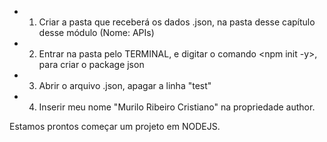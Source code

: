 - 1. Criar a pasta que receberá os dados .json, na pasta desse capítulo desse módulo (Nome: APIs)
- 2. Entrar na pasta pelo TERMINAL, e digitar o comando <npm init -y>, para criar o package json
- 3. Abrir o arquivo .json, apagar a linha "test"
- 4. Inserir meu nome "Murilo Ribeiro Cristiano" na propriedade author.

Estamos prontos começar um projeto em NODEJS.